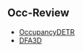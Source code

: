 **Occ-Review**
---
<!-- TOC -->
- [OccupancyDETR](./Occupancy/OccupancyDETR.md)
- [DFA3D](./Occupancy/DFA3D.md)
<!-- TOC -->
